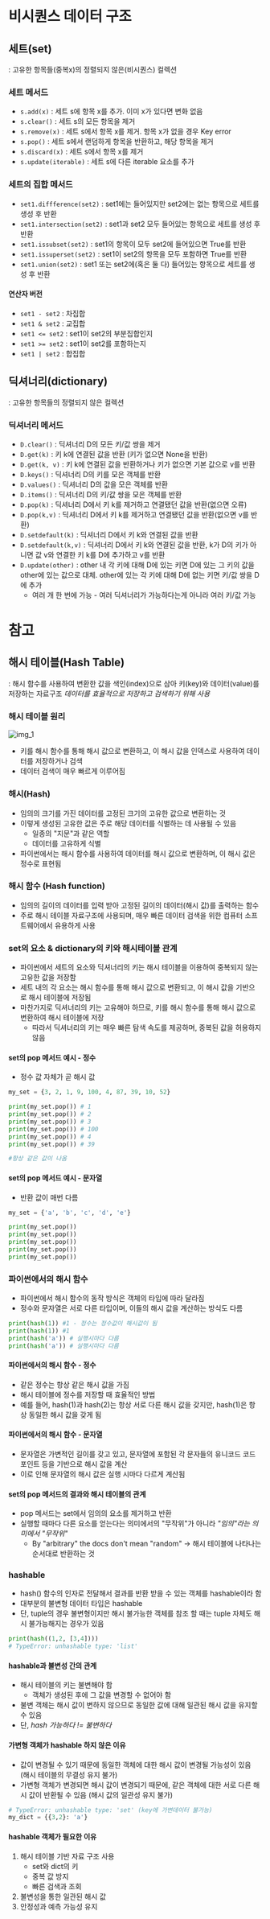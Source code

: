 # 비시퀀스 데이터 구조
## 세트(set)
: 고유한 항목들(중복x)의 정렬되지 않은(비시퀀스) 컬렉션
### 세트 메서드
- `s.add(x)` : 세트 s에 항목 x를 추가. 이미 x가 있다면 변화 없음
- `s.clear()` : 세트 s의 모든 항목을 제거
- `s.remove(x)` : 세트 s에서 항목 x를 제거. 항목 x가 없을 경우 Key error
- `s.pop()` : 세트 s에서 랜덤하게 항목을 반환하고, 해당 항목을 제거
- `s.discard(x)` : 세트 s에서 항목 x를 제거
- `s.update(iterable)` :  세트 s에 다른 iterable 요소를 추가
### 세트의 집합 메서드
- `set1.diffference(set2)` : set1에는 들어있지만 set2에는 없는 항목으로 세트를 생성 후 반환
- `set1.intersection(set2)` : set1과 set2 모두 들어있는 항목으로 세트를 생성 후 반환
- `set1.issubset(set2)` : set1의 항목이 모두 set2에 들어있으면 True를 반환
- `set1.issuperset(set2)` : set1이 set2의 항목을 모두 포함하면 True를 반환
- `set1.union(set2)` : set1 또는 set2에(혹은 둘 다) 들어있는 항목으로 세트를 생성 후 반환
#### 연산자 버전
- `set1 - set2` : 차집합
- `set1 & set2` : 교집합
- `set1 <= set2` : set1이 set2의 부분집합인지
- `set1 >= set2` : set1이 set2를 포함하는지
- `set1 | set2` : 합집합
## 딕셔너리(dictionary)
: 고유한 항목들의 정렬되지 않은 컬렉션
### 딕셔너리 메서드
- `D.clear()` : 딕셔너리 D의 모든 키/값 쌍을 제거
- `D.get(k)` : 키 k에 연결된 값을 반환 (키가 없으면 None을 반환)
- `D.get(k, v)` : 키 k에 연결된 값을 반환하거나 키가 없으면 기본 값으로 v를 반환
- `D.keys()` : 딕셔너리 D의 키를 모은 객체를 반환
- `D.values()` : 딕셔너리 D의 값을 모은 객체를 반환
- `D.items()` : 딕셔너리 D의 키/값 쌍을 모은 객체를 반환
- `D.pop(k)` : 딕셔너리 D에서 키 k를 제거하고 연결됐던 값을 반환(없으면 오류)
- `D.pop(k,v)` : 딕셔너리 D에서 키 k를 제거하고 연결됐던 값을 반환(없으면 v를 반환)
- `D.setdefault(k)` : 딕셔너리 D에서 키 k와 연결된 값을 반환
- `D.setdefault(k,v)` : 딕셔너리 D에서 키 k와 연결된 값을 반환, k가 D의 키가 아니면 값 v와 연결한 키 k를 D에 추가하고 v를 반환
- `D.update(other)` : other 내 각 키에 대해 D에 있는 키면 D에 있는 그 키의 값을 other에 있는 값으로 대체. other에 있는 각 키에 대해 D에 없는 키면 키/값 쌍을 D에 추가
	- 여러 개 한 번에 가능 - 여러 딕셔너리가 가능하다는게 아니라 여러 키/값 가능
# 참고
## 해시 테이블(Hash Table)
: 해시 함수를 사용하여 변환한 값을 색인(index)으로 삼아 키(key)와 데이터(value)를 저장하는 자료구조 *데이터를 효율적으로 저장하고 검색하기 위해 사용*
### 해시 테이블 원리
![img_1](../img/240123_1.PNG)
- 키를 해시 함수를 통해 해시 값으로 변환하고, 이 해시 값을 인덱스로 사용하여 데이터를 저장하거나 검색
- 데이터 검색이 매우 빠르게 이루어짐
### 해시(Hash)
- 임의의 크기를 가진 데이터를 고정된 크기의 고유한 값으로 변환하는 것
- 이렇게 생성된 고유한 값은 주로 해당 데이터를 식별하는 데 사용될 수 있음
	- 일종의 "지문"과 같은 역할
	- 데이터를 고유하게 식별
- 파이썬에서는 해시 함수를 사용하여 데이터를 해시 값으로 변환하며, 이 해시 값은 정수로 표현됨
### 해시 함수 (Hash function)
- 임의의 길이의 데이터를 입력 받아 고정된 길이의 데이터(해시 값)를 출력하는 함수
- 주로 해시 테이블 자료구조에 사용되며, 매우 빠른 데이터 검색을 위한 컴퓨터 소프트웨어에서 유용하게 사용
### set의 요소 & dictionary의 키와 해시테이블 관계
- 파이썬에서 세트의 요소와 딕셔너리의 키는 해시 테이블을 이용하여 중복되지 않는 고유한 값을 저장함
- 세트 내의 각 요소는 해시 함수를 통해 해시 값으로 변환되고, 이 해시 값을 기반으로 해시 테이블에 저장됨
- 마찬가지로 딕셔너리의 키는 고유해야 하므로, 키를 해시 함수를 통해 해시 값으로 변환하여 해시 테이블에 저장
	- 따라서 딕셔너리의 키는 매우 빠른 탐색 속도를 제공하며, 중복된 값을 허용하지 않음
#### set의 pop 메서드 예시 - 정수
- 정수 값 자체가 곧 해시 값
```python
my_set = {3, 2, 1, 9, 100, 4, 87, 39, 10, 52}

print(my_set.pop()) # 1
print(my_set.pop()) # 2
print(my_set.pop()) # 3
print(my_set.pop()) # 100
print(my_set.pop()) # 4
print(my_set.pop()) # 39

#항상 같은 값이 나옴
```
#### set의 pop 메서드 예시 - 문자열
- 반환 값이 매번 다름
```python
my_set = {'a', 'b', 'c', 'd', 'e'}

print(my_set.pop()) 
print(my_set.pop()) 
print(my_set.pop()) 
print(my_set.pop()) 
print(my_set.pop()) 
```
### 파이썬에서의 해시 함수
- 파이썬에서 해시 함수의 동작 방식은 객체의 타입에 따라 달라짐
- 정수와 문자열은 서로 다른 타입이며, 이들의 해시 값을 계산하는 방식도 다름
```python
print(hash(1)) #1 - 정수는 정수값이 해시값이 됨
print(hash(1)) #1
print(hash('a')) # 실행시마다 다름
print(hash('a')) # 실행시마다 다름
```
#### 파이썬에서의 해시 함수 - 정수
- 같은 정수는 항상 같은 해시 값을 가짐
- 해시 테이블에 정수를 저장할 때 효율적인 방법
- 예를 들어, hash(1)과 hash(2)는 항상 서로 다른 해시 값을 갖지만, hash(1)은 항상 동일한 해시 값을 갖게 됨
#### 파이썬에서의 해시 함수 - 문자열
- 문자열은 가변적인 길이를 갖고 있고, 문자열에 포함된 각 문자들의 유니코드 코드 포인트 등을 기반으로 해시 값을 계산
- 이로 인해 문자열의 해시 값은 실행 시마다 다르게 계산됨
#### set의 pop 메서드의 결과와 해시 테이블의 관계
- pop 메서드는 set에서 임의의 요소를 제거하고 반환
- 실행할 때마다 다른 요소를 얻는다는 의미에서의 "무작위"가 아니라 *"임의"라는 의미에서 "무작위"*
	- By "arbitrary" the docs don't mean "random"
→ 해시 테이블에 나타나는 순서대로 반환하는 것
### hashable
- hash() 함수의 인자로 전달해서 결과를 반환 받을 수 있는 객체를 hashable이라 함
- 대부분의 불변형 데이터 타입은 hashable
- 단, tuple의 경우 불변형이지만 해시 불가능한 객체를 참조 할 때는 tuple 자체도 해시 불가능해지는 경우가 있음
```python
print(hash((1,2, [3,4])))
# TypeError: unhashable type: 'list'
```
#### hashable과 불변성 간의 관계
- 해시 테이블의 키는 불변해야 함
	- 객체가 생성된 후에 그 값을 변경할 수 없어야 함
- 불변 객체는 해시 값이 변하지 않으므로 동일한 값에 대해 일관된 해시 값을 유지할 수 있음
- 단, *hash 가능하다 != 불변하다*
#### 가변형 객체가 hashable 하지 않은 이유
- 값이 변경될 수 있기 때문에 동일한 객체에 대한 해시 값이 변경될 가능성이 있음 (해시 테이블의 무결성 유지 불가)
- 가변형 객체가 변경되면 해시 값이 변경되기 때문에, 같은 객체에 대한 서로 다른 해시 값이 반환될 수 있음 (해시 값의 일관성 유지 불가)
```python
# TypeError: unhashable type: 'set' (key에 가변데이터 불가능)
my_dict = {{3,2}: 'a'}
```
#### hashable 객체가 필요한 이유
1. 해시 테이블 기반 자료 구조 사용
	- set와 dict의 키
	- 중복 값 방지
	- 빠른 검색과 조회
2. 불변성을 통한 일관된 해시 값
3. 안정성과 예측 가능성 유지